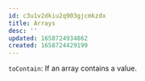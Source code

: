 ```yaml
---
id: c3u1v2dkiu2q903gjcmkzdx
title: Arrays
desc: ''
updated: 1658724934862
created: 1658724429199
---
```


`toContain`: If an array contains a value.
